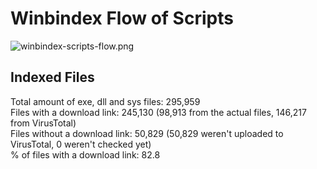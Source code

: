 # Winbindex Flow of Scripts

![winbindex-scripts-flow.png](winbindex-scripts-flow.png)

## Indexed Files

<!--FileStats-->
Total amount of exe, dll and sys files: 295,959  
Files with a download link: 245,130 (98,913 from the actual files, 146,217 from VirusTotal)  
Files without a download link: 50,829 (50,829 weren't uploaded to VirusTotal, 0 weren't checked yet)  
% of files with a download link: 82.8  
<!--/FileStats-->
